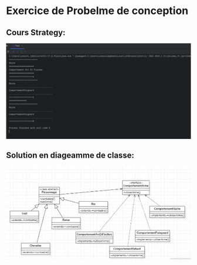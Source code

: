 <html>
<head></head>
<body>
<h1>Exercice de Probelme de conception</h1>
<h2>Cours Strategy:</h2>
<img src="images/s1.PNG">
<h2>Solution en diageamme de classe:</h2>
<img src="images/s2.PNG">
</body>
</html>